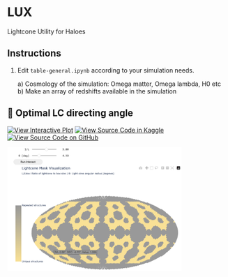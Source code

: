 # LUX
Lightcone Utility for Haloes

## Instructions

1) Edit `table-general.ipynb` according to your simulation needs.
    
    a) Cosmology of the simulation: Omega matter, Omega lambda, H0 etc  
    b) Make an array of redshifts available in the simulation




## 🔗 Optimal LC directing angle 

[![View Interactive Plot](https://img.shields.io/badge/GitHubPages-View-green?logo=github)](https://rsujatha.github.io/LUX/)
[![View Source Code in Kaggle](https://img.shields.io/badge/Kaggle-Run-blue?logo=kaggle)](https://www.kaggle.com/code/sujatharamakrishnan/optimal-angle-selector)
[![View Source Code on GitHub](https://img.shields.io/badge/GitHub-Notebook-lightgrey?logo=github)](https://github.com/rsujatha/LUX/blob/main/optimal-angle-selector.ipynb)

<a href="https://rsujatha.github.io/LUX/">
  <img src="images/screenshot_interactive.png" alt="Interactive Plot Screenshot" width="400"/>
</a>


